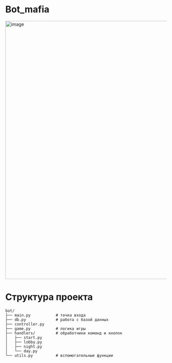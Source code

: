 # Bot_mafia

<img width="576" height="807" alt="image" src="https://github.com/user-attachments/assets/12dfa710-8946-4a99-a001-7f611610a5d0" />

# Структура проекта
```
bot/
├── main.py           # точка входа
├── db.py             # работа с базой данных
├── controller.py
├── game.py           # логика игры
├── handlers/         # обработчики команд и кнопок
│   ├── start.py
│   ├── lobby.py
│   ├── night.py
│   └── day.py
└── utils.py          # вспомогательные функции
```
